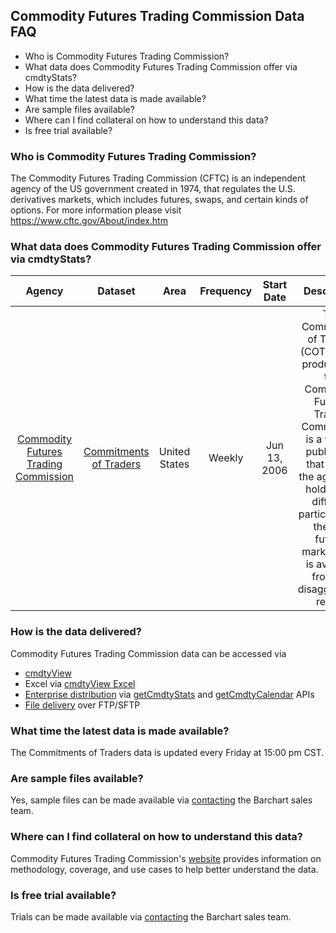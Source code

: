 ## Commodity Futures Trading Commission Data FAQ
* Who is Commodity Futures Trading Commission?
* What data does Commodity Futures Trading Commission offer via cmdtyStats?
* How is the data delivered?
* What time the latest data is made available?
* Are sample files available?
* Where can I find collateral on how to understand this data?
* Is free trial available?

### Who is Commodity Futures Trading Commission?
The Commodity Futures Trading Commission (CFTC) is an independent agency of the US government created in 1974, that regulates the U.S. derivatives markets, which includes futures, swaps, and certain kinds of options. For more information please visit https://www.cftc.gov/About/index.htm

### What data does Commodity Futures Trading Commission offer via cmdtyStats?
|Agency                            | Dataset    | Area | Frequency | Start Date | Description |
| :---------------------: | :----------: | :----------: | :----------: | :----------: | :----------: | 
| [Commodity Futures Trading Commission](https://www.barchart.com/cmdty/data/fundamental/explore/CFTC) | [Commitments of Traders](https://www.barchart.com/cmdty/data/fundamental/explore/CFTC/COT) | United States | Weekly | Jun 13, 2006 | The Commitment of Traders (COT) report, produced by the Commodity Futures Trading Commission, is a weekly publication that shows the aggregate holdings of different participants in the U.S. futures market. Data is available from the disaggregated report. |

### How is the data delivered?
Commodity Futures Trading Commission data can be accessed via
* [cmdtyView](https://www.barchart.com/cmdty/trading/cmdtyview)
* Excel via [cmdtyView Excel](https://www.barchart.com/cmdty/trading/cmdtyview-excel)
* [Enterprise distribution](https://www.barchart.com/cmdty/contact) via [getCmdtyStats](https://www.barchart.com/ondemand/api/getCmdtyStats) and [getCmdtyCalendar](https://www.barchart.com/ondemand/api/getCmdtyCalendar) APIs
* [File delivery](https://www.barchart.com/cmdty/contact) over FTP/SFTP

### What time the latest data is made available?
The Commitments of Traders data is updated every Friday at 15:00 pm CST.

### Are sample files available?
Yes, sample files can be made available via [contacting](https://www.barchart.com/cmdty/contact) the Barchart sales team.

### Where can I find collateral on how to understand this data?
Commodity Futures Trading Commission's [website](https://www.cftc.gov/) provides information on methodology, coverage, and use cases to help better understand the data.

### Is free trial available?
Trials can be made available via [contacting](https://www.barchart.com/cmdty/contact) the Barchart sales team.
